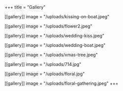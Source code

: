 +++
title = "Gallery"

[[gallery]]
image = "/uploads/kissing-on-boat.jpeg"

[[gallery]]
image = "/uploads/flower2.jpeg"

[[gallery]]
image = "/uploads/wedding-kiss.jpeg"

[[gallery]]
image = "/uploads/wedding-boat.jpeg"

[[gallery]]
image = "/uploads/xmas-tree.jpeg"

[[gallery]]
image = "/uploads/714.jpg"

[[gallery]]
image = "/uploads/floral.jpg"

[[gallery]]
image = "/uploads/floral-gathering.jpeg"
+++

